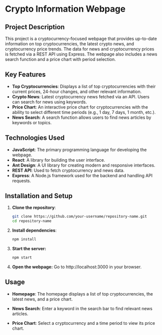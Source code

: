 # Crypto Information Webpage

## Project Description

This project is a cryptocurrency-focused webpage that provides up-to-date information on top cryptocurrencies, the latest crypto news, and cryptocurrency price trends. The data for news and cryptocurrency prices is fetched via a REST API using Express. The webpage also includes a news search function and a price chart with period selection.

## Key Features

- **Top Cryptocurrencies**: Displays a list of top cryptocurrencies with their current prices, 24-hour changes, and other relevant information.
- **Crypto News**: Latest cryptocurrency news fetched via an API. Users can search for news using keywords.
- **Price Chart**: An interactive price chart for cryptocurrencies with the ability to select different time periods (e.g., 1 day, 7 days, 1 month, etc.).
- **News Search**: A search function allows users to find news articles by keywords or topics.

## Technologies Used

- **JavaScript**: The primary programming language for developing the webpage.
- **React**: A library for building the user interface.
- **Ant Design**: A UI library for creating modern and responsive interfaces.
- **REST API**: Used to fetch cryptocurrency and news data.
- **Express**: A Node.js framework used for the backend and handling API requests.

## Installation and Setup

1. **Clone the repository**:
   ```bash
   git clone https://github.com/your-username/repository-name.git
   cd repository-name

2. **Install dependencies**:
    ```bash
    npm install

3. **Start the server:**
    ```bash
    npm start
4. **Open the webpage:**
    Go to http://localhost:3000 in your browser.

## Usage
- **Homepage**: The homepage displays a list of top cryptocurrencies, the latest news, and a price chart.

- **News Search**: Enter a keyword in the search bar to find relevant news articles.

- **Price Chart**: Select a cryptocurrency and a time period to view its price chart.
